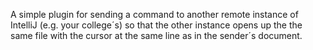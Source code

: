  A simple plugin for sending a command to another remote instance of IntelliJ (e.g. your college´s) so 
 that the other instance opens up the the same file with the cursor at the same line as in the sender´s document.
